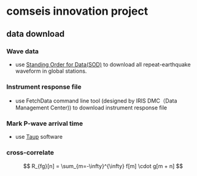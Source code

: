# comseis innovation project

## data download
### Wave data
- use [Standing Order for Data(SOD)](https://www.seis.sc.edu/sod/) to download all repeat-earthquake waveform in global stations.
### Instrument response file
- use FetchData command line tool (designed by IRIS DMC（Data Management Center)) to download instrument response file
### Mark P-wave arrival time
- use [Taup](https://www.seis.sc.edu/taup/) software

### cross-correlate
$$
R_{fg}[n] = \sum_{m=-\infty}^{\infty} f[m] \cdot g[m + n]
$$
